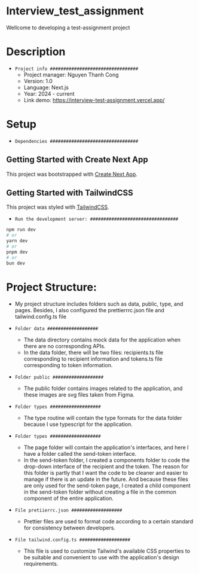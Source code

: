 # Interview_test_assignment

Wellcome to developing a test-assignment project

# Description

- `Project info #################################`
  - Project manager: Nguyen Thanh Cong
  - Version: 1.0
  - Language: Next.js
  - Year: 2024 - current
  - Link demo: https://interview-test-assignment.vercel.app/

# Setup

- `Dependencies #################################`

## Getting Started with Create Next App

This project was bootstrapped with
[Create Next App](https://nextjs.org/docs/pages/api-reference/create-next-app).

## Getting Started with TailwindCSS

This project was styled with
[TailwindCSS](https://tailwindcss.com/docs/guides/nextjs).

- `Run the development server: #################################`

```bash
npm run dev
# or
yarn dev
# or
pnpm dev
# or
bun dev

```

# Project Structure:

- My project structure includes folders such as data, public, type, and pages. Besides, I also configured the prettierrrc.json file and tailwind.config.ts file

- `Folder data ###################`

  - The data directory contains mock data for the application when there are no corresponding APIs.
  - In the data folder, there will be two files: recipients.ts file corresponding to recipient information and tokens.ts file corresponding to token information.

- `Folder public ###################`

  - The public folder contains images related to the application, and these images are svg files taken from Figma.

- `Folder types ###################`

  - The type routine will contain the type formats for the data folder because I use typescript for the application.

- `Folder types ###################`

  - The page folder will contain the application's interfaces, and here I have a folder called the send-token interface.
  - In the send-token folder, I created a components folder to code the drop-down interface of the recipient and the token. The reason for this folder is partly that I want the code to be cleaner and easier to manage if there is an update in the future. And because these files are only used for the send-token page, I created a child component in the send-token folder without creating a file in the common component of the entire application.

- `File pretiierrc.json ###################`

  - Prettier files are used to format code according to a certain standard for consistency between developers.

- `File tailwind.config.ts ###################`

  - This file is used to customize Tailwind's available CSS properties to be suitable and convenient to use with the application's design requirements.
